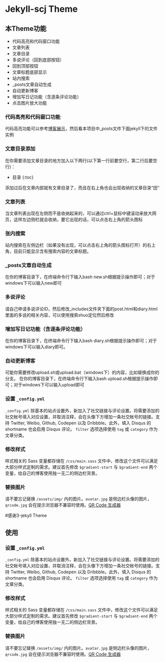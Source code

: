 # Jekyll-scj Theme

## 本Theme功能

+ 代码高亮和代码窗口功能
+ 文章列表
+ 文章目录
+ 多说评论（回到底部按钮）
+ 回到顶部按钮
+ 文章标题底部显示
+ 站内搜索
+ _posts文章自动生成
+ 自动更新博客
+ 增加写日记功能（含逐条评论功能）
+ 点击图片放大功能

### 代码高亮和代码窗口功能

代码高亮功能可以参考[博客展示](https://shengchangjian.github.io/)，然后看本项目中_posts文件下面jekyll下的文件实例

### 文章目录添加

在你需要添加文章目录的地方加入以下两行(以下第一行前要空行，第二行后要空行)：

* 目录
{:toc}

添加过后在文章内部就有文章目录了，而且在右上角也会出现收纳的文章目录“田”

### 文章列表

当文章列表出现在左侧而不是收纳起来的，可以通过ctrl+鼠标中键滚动来放大网页，这样左边侧栏就会收纳，要它出现的话，可以点击右上角的箭头图标

### 张内搜索

站内搜索在左侧边栏（如果没有出现，可以点击右上角的箭头图标打开）的右上角，目前只能显示含有搜索内容的文章标题。

### _posts文章自动生成

在你的博客目录下，在终端命令行下输入bash new.sh根据提示操作即可；对于windows下可以输入new即可

### 多说评论

请自己申请多说评论ID，然后修改_includes文件夹下面的post.html和diary.html里面的多说的相关内容，可以使用搜索shuo定位然后修改

### 增加写日记功能（含逐条评论功能）

在你的博客目录下，在终端命令行下输入bash diary.sh根据提示操作即可；对于windows下可以输入diary即可。

### 自动更新博客

可能你需要修改upload.sh或upload.bat（windows下）的内容，比如替换成你的分支。
在你的博客目录下，在终端命令行下输入bash upload.sh根据提示操作即可；对于windows下可以输入upload即可

### 设置 `_config.yml`

`_config.yml` 除基本的站点设置外，新加入了社交链接与评论设置。将需要添加的社交帐号填入对应设置，并取消注释，会在头像下方增加一条社交帐号的链接。支持 Twitter, Weibo, Github, Codepen 以及 Dribbble。此外，填入 Disqus 的 shortname 也会启用 Disqus 评论。 `filter` 选项选择使用 `tag` 或 `category` 作为文章分类。

### 修改样式

样式相关的 Sass 变量都存储在 `/css/main.sass` 文件中，修改这个文件可以满足大部分样式定制的需求。建议首先修改 `$gradient-start` 与 `$gradient-end` 两个变量，给自己的博客使用独一无二的侧边栏背景。

### 替换图片

请不要忘记替换 `/assets/img/` 内的图片。`avatar.jpg` 是侧边栏头像的图片，`qrcode.jpg` 会在提示浏览器不兼容时使用。[QR Code 生成器](https://www.unitag.io/qrcode)

#感谢3-jekyll Theme

## 使用

### 设置 `_config.yml`

`_config.yml` 除基本的站点设置外，新加入了社交链接与评论设置。将需要添加的社交帐号填入对应设置，并取消注释，会在头像下方增加一条社交帐号的链接。支持 Twitter, Weibo, Github, Codepen 以及 Dribbble。此外，填入 Disqus 的 shortname 也会启用 Disqus 评论。 `filter` 选项选择使用 `tag` 或 `category` 作为文章分类。

### 修改样式

样式相关的 Sass 变量都存储在 `/css/main.sass` 文件中，修改这个文件可以满足大部分样式定制的需求。建议首先修改 `$gradient-start` 与 `$gradient-end` 两个变量，给自己的博客使用独一无二的侧边栏背景。

### 替换图片

请不要忘记替换 `/assets/img/` 内的图片。`avatar.jpg` 是侧边栏头像的图片，`qrcode.jpg` 会在提示浏览器不兼容时使用。[QR Code 生成器](https://www.unitag.io/qrcode)
